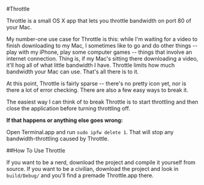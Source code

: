 #Throttle

Throttle is a small OS X app that lets you throttle bandwidth on port 80 of your Mac.

My number-one use case for Throttle is this: while I'm waiting for a video to finish downloading to my Mac, I sometimes like to go and do other things -- play with my iPhone, play some computer games -- things that involve an internet connection. Thing is, if my Mac's sitting there downloading a video, it'll hog all of what little bandwidth I have. Throttle limits how much bandwidth your Mac can use. That's all there is to it.

At this point, Throttle is fairly sparse -- there's no pretty icon yet, nor is there a lot of error checking. There are also a few easy ways to break it.

The easiest way I can think of to break Throttle is to start throttling and then close the application before turning throttling off.

**If that happens or anything else goes wrong:**

Open Terminal.app and run `sudo ipfw delete 1`. That will stop any bandwidth-throttling caused by Throttle.

##How To Use Throttle

If you want to be a nerd, download the project and compile it yourself from source. If you want to be a civilian, download the project and look in `build/Debug/` and you'll find a premade Throttle.app there.

